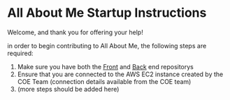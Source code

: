 # All About Me Startup Instructions
Welcome, and thank you for offering your help!

in order to begin contributing to All About Me, the following steps are required:

1. Make sure you have both the [Front](https://github.com/All-About-Me/All-About-Me-Angular-Front-End) and [Back](https://github.com/All-About-Me/All-About-Me-Back-End) end repositorys
2. Ensure that you are connected to the AWS EC2 instance created by the COE Team (connection details available from the COE team)
3. (more steps should be added here)
